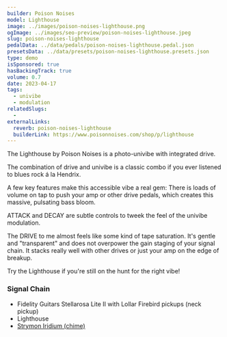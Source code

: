 ```yaml
---
builder: Poison Noises
model: Lighthouse
image: ../images/poison-noises-lighthouse.png
ogImage: ../images/seo-preview/poison-noises-lighthouse.jpeg
slug: poison-noises-lighthouse
pedalData: ../data/pedals/poison-noises-lighthouse.pedal.json
presetsData: ../data/presets/poison-noises-lighthouse.presets.json
type: demo
isSponsored: true
hasBackingTrack: true
volume: 0.7
date: 2023-04-17
tags:
  - univibe
  - modulation
relatedSlugs:
  -
externalLinks:
  reverb: poison-noises-lighthouse
  builderLink: https://www.poisonnoises.com/shop/p/lighthouse
---
```


The Lighthouse by Poison Noises is a photo-univibe with integrated drive.

The combination of drive and univibe is a classic combo if you ever listened to blues rock á la Hendrix.

A few key features make this accessible vibe a real gem: There is loads of volume on tap to push your amp or other drive pedals, which creates this massive, pulsating bass bloom.

ATTACK and DECAY are subtle controls to tweek the feel of the univibe modulation.

The DRIVE to me almost feels like some kind of tape saturation. It's gentle and "transparent" and does not overpower the gain staging of your signal chain. It stacks really well with other drives or just your amp on the edge of breakup.

Try the Lighthouse if you're still on the hunt for the right vibe!

### Signal Chain

- Fidelity Guitars Stellarosa Lite II with Lollar Firebird pickups (neck pickup)
- Lighthouse
- [Strymon Iridium (chime)](/demos/strymon-iridium)
